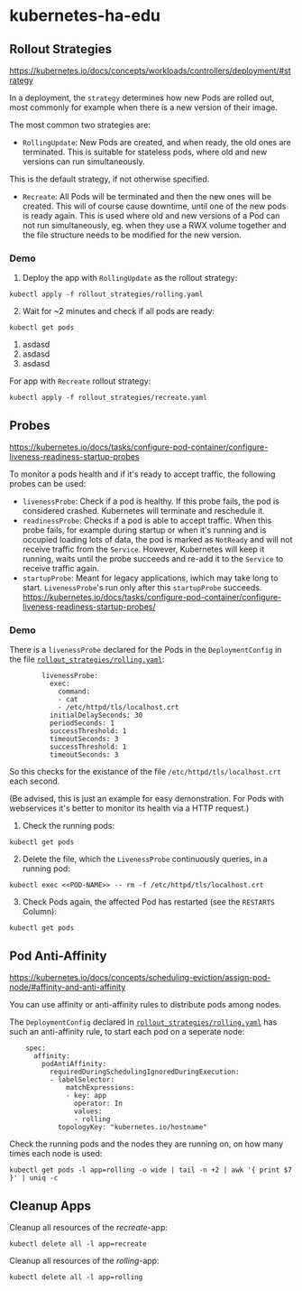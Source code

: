 # kubernetes-ha-edu


## Rollout Strategies
https://kubernetes.io/docs/concepts/workloads/controllers/deployment/#strategy

In a deployment, the `strategy` determines how new Pods are rolled out, most commonly for example when there is a new version of their image.

The most common two strategies are:
- `RollingUpdate`: New Pods are created, and when ready, the old ones are terminated. This is suitable for stateless pods, where old and new versions can run simultaneously. 

This is the default strategy, if not otherwise specified.
 
- `Recreate`: All Pods will be terminated and then the new ones will be created. This will of course cause downtime, until one of the new pods is ready again. This is used where old and new versions of a Pod can not run simultaneously, eg. when they use a RWX volume together and the file structure needs to be modified for the new version.

### Demo
1. Deploy the app with `RollingUpdate` as the rollout strategy:
```
kubectl apply -f rollout_strategies/rolling.yaml
```

2. Wait for ~2 minutes and check if all pods are ready:
```
kubectl get pods
```


1. asdasd
1. asdasd
1. asdasd



For app with `Recreate` rollout strategy:
```
kubectl apply -f rollout_strategies/recreate.yaml
```

## Probes
https://kubernetes.io/docs/tasks/configure-pod-container/configure-liveness-readiness-startup-probes

To monitor a pods health and if it's ready to accept traffic, the following probes can be used:
* `livenessProbe`: Check if a pod is healthy. If this probe fails, the pod is considered crashed. Kubernetes will terminate and reschedule it.
* `readinessProbe`: Checks if a pod is able to accept traffic. When this probe fails, for example during startup or when it's running and is occupied loading lots of data, the pod is marked as `NotReady` and will not receive traffic from the `Service`. However, Kubernetes will keep it running, waits until the probe succeeds and re-add it to the `Service` to receive traffic again.
* `startupProbe`: Meant for legacy applications, iwhich may take long to start. `LivenessProbe`'s run only after this `startupProbe` succeeds.
https://kubernetes.io/docs/tasks/configure-pod-container/configure-liveness-readiness-startup-probes/

### Demo
There is a `livenessProbe` declared for the Pods in the `DeploymentConfig` in the file [`rollout_strategies/rolling.yaml`](rollout_strategies/rolling.yaml):
```
        livenessProbe:
          exec:
            command:
            - cat
            - /etc/httpd/tls/localhost.crt
          initialDelaySeconds: 30
          periodSeconds: 1
          successThreshold: 1
          timeoutSeconds: 3
          successThreshold: 1
          timeoutSeconds: 3
```
So this checks for the existance of the file `/etc/httpd/tls/localhost.crt` each second. 

(Be advised, this is just an example for easy demonstration. For Pods with webservices it's better to monitor its health via a HTTP request.)

1. Check the running pods:
```
kubectl get pods
```

2. Delete the file, which the `LivenessProbe` continuously queries, in a running pod:
```
kubectl exec <<POD-NAME>> -- rm -f /etc/httpd/tls/localhost.crt
```

3. Check Pods again, the affected Pod has restarted (see the `RESTARTS` Column):
```
kubectl get pods
```

## Pod Anti-Affinity
https://kubernetes.io/docs/concepts/scheduling-eviction/assign-pod-node/#affinity-and-anti-affinity

You can use affinity or anti-affinity rules to distribute pods among nodes.

The `DeploymentConfig` declared in [`rollout_strategies/rolling.yaml`](rollout_strategies/rolling.yaml) has such an anti-affinity rule, to start each pod on a seperate node:
```
    spec:
      affinity:
        podAntiAffinity:
          requiredDuringSchedulingIgnoredDuringExecution:
          - labelSelector:
              matchExpressions:
              - key: app
                operator: In
                values:
                - rolling
            topologyKey: "kubernetes.io/hostname"
```

Check the running pods and the nodes they are running on, on how many times each node is used:
```
kubectl get pods -l app=rolling -o wide | tail -n +2 | awk '{ print $7 }' | uniq -c
```

## Cleanup Apps
Cleanup all resources of the *recreate*-app:
```
kubectl delete all -l app=recreate
```

Cleanup all resources of the *rolling*-app:
```
kubectl delete all -l app=rolling
```
